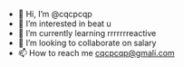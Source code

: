 - 👋 Hi, I’m @cqcpcqp
- 👀 I’m interested in beat u
- 🌱 I’m currently learning rrrrrrreactive
- 💞️ I’m looking to collaborate on salary 
- 📫 How to reach me cqcpcqp@gmali.com
